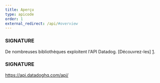 ```yaml
---
title: Aperçu
type: apicode
order: 1
external_redirect: /api/#overview
---
```

### SIGNATURE
De nombreuses bibliothèques exploitent l'API Datadog. [Découvrez-les] [1].

### SIGNATURE
https://api.datadoghq.com/api/

[1]: https://docs.datadoghq.com/developers/libraries/

